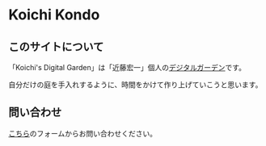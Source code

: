 # Koichi Kondo

## このサイトについて
「Koichi's Digital Garden」は「近藤宏一」個人の[デジタルガーデン](notes/digital-garden)です。

自分だけの庭を手入れするように、時間をかけて作り上げていこうと思います。

## 問い合わせ
[こちら](https://forms.gle/M5kwbKQJ5SQz1bKF9)のフォームからお問い合わせください。
